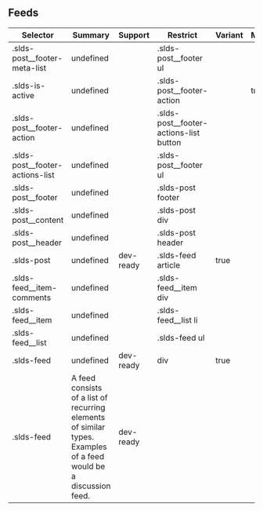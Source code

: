 

## Feeds

| Selector | Summary | Support | Restrict | Variant | Modifier |
|-------|-------|-------|-------|-------|-------|
| .slds-post__footer-meta-list | undefined |   | .slds-post__footer ul |   |   |
| .slds-is-active | undefined |   | .slds-post__footer-action |   | true |
| .slds-post__footer-action | undefined |   | .slds-post__footer-actions-list button |   |   |
| .slds-post__footer-actions-list | undefined |   | .slds-post__footer ul |   |   |
| .slds-post__footer | undefined |   | .slds-post footer |   |   |
| .slds-post__content | undefined |   | .slds-post div |   |   |
| .slds-post__header | undefined |   | .slds-post header |   |   |
| .slds-post | undefined | dev-ready | .slds-feed article | true |   |
| .slds-feed__item-comments | undefined |   | .slds-feed__item div |   |   |
| .slds-feed__item | undefined |   | .slds-feed__list li |   |   |
| .slds-feed__list | undefined |   | .slds-feed ul |   |   |
| .slds-feed | undefined | dev-ready | div | true |   |
| .slds-feed | A feed consists of a list of recurring elements of similar types. Examples of a feed would be a discussion feed. | dev-ready |   |   |   |